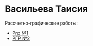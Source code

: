 # Васильева Таисия 
Рассчетно-графические работы:
- [Ргр №1](https://github.com/GrandArchTemplar/infochemistry-dm-2023/tree/vasilyeva/rgr1)
- [РГР №2](https://github.com/GrandArchTemplar/infochemistry-dm-2023/tree/vasilyeva/rgr2)
